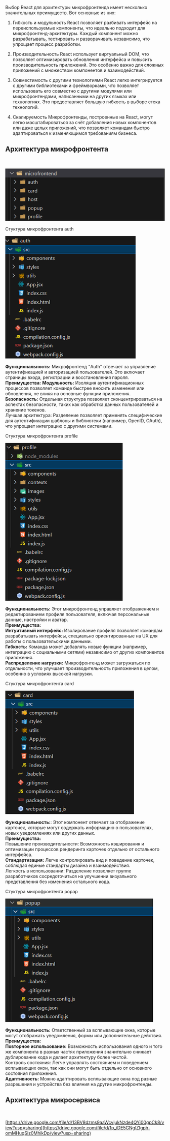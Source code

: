 Выбор React для архитектуры микрофронтенда имеет несколько значительных преимуществ. Вот основные из них:

1. Гибкость и модульность
React позволяет разбивать интерфейс на переиспользуемые компоненты, что идеально подходит для микрофронтенд-архитектуры. Каждый компонент можно разрабатывать, тестировать и разворачивать независимо, что упрощает процесс разработки.

2. Производительность
React использует виртуальный DOM, что позволяет оптимизировать обновления интерфейса и повысить производительность приложений. Это особенно важно для сложных приложений с множеством компонентов и взаимодействий.


3. Совместимость с другими технологиями
React легко интегрируется с другими библиотеками и фреймворками, что позволяет использовать его совместно с другими модулями или микрофронтендами, написанными на других языках или технологиях. Это предоставляет большую гибкость в выборе стека технологий.


4. Скалируемость
Микрофронтенды, построенные на React, могут легко масштабироваться за счёт добавления новых компонентов или даже целых приложений, что позволяет командам быстро адаптироваться к изменяющимся требованиям бизнеса.

<h2>Архитектура микрофронтента</h2> <br>

![alt text](image.png)


Cтуктура микрофронтента auth

![alt text](image-1.png)

<b>Функциональность:</b> Микрофронтенд "Auth" отвечает за управление аутентификацией и авторизацией пользователей. Это включает страницы входа, регистрации и восстановления пароля.<br>
<b>Преимущества:</b>
<b>Модульность:</b> Изоляция аутентификационных процессов позволяет команде быстрее вносить изменения или обновления, не влияя на основные функции приложения.<br>
<b>Безопасность:</b> Отдельная структура позволяет сконцентрироваться на аспектах безопасности, таких как обработка данных пользователей и хранение токенов.<br>
Лучшая архитектура: Разделение позволяет применять специфические для аутентификации шаблоны и библиотеки (например, OpenID, OAuth), что упрощает интеграцию с другими системами.<br>


Cтуктура микрофронтента profile
 
![alt text](image-2.png)

<b>Функциональность:</b> Этот микрофронтенд управляет отображением и редактированием профиля пользователя, включая персональные данные, настройки и аватар.<br>
<b>Преимущества:</b><br>
<b>Интуитивный интерфейс:</b> Изолирование профиля позволяет командам разрабатывать интерфейсы, специально ориентированные на UX для работы с пользовательскими данными.<br>
<b>Гибкость:</b> Команда может добавлять новые функции (например, интеграцию с социальными сетями) независимо от других компонентов приложения.<br>
<b>Распределение нагрузки:</b> Микрофронтенд может загружаться по отдельности, что улучшает производительность приложения в целом, особенно в условиях высокой нагрузки.<br>


Cтуктура микрофронтента card

![alt text](image-3.png)

<b>Функциональность:</b>: Этот компонент отвечает за отображение карточек, которые могут содержать информацию о пользователях, новых уведомлениях или других данных.<br>
<b>Преимущества:</b><br>
Повышение производительности: Возможность кэширования и оптимизации процессов рендеринга карточек отдельно от остального интерфейса.<br>
<b>Стандартизация:</b> Легче контролировать вид и поведение карточек, соблюдая единые стандарты дизайна и взаимодействия.<br>
Легкость в использовании: Разделение позволяет группе разработчиков сосредоточиться на улучшении визуального представления без изменения остального кода.

Cтуктура микрофронтента popap

![alt text](image-4.png)

<b>Функциональность:</b> Ответственный за всплывающие окна, которые могут отображать уведомления, формы или дополнительные действия.<br>
<b>Преимущества:</b><br>
<b>Повторное использование:</b> Возможность использования одного и того же компонента в разных частях приложения значительно снижает дублирование кода и делает архитектуру более чистой.<br>
Контроль состояния:</b> Легче управлять состоянием и поведением всплывающих окон, так как они могут быть отдельно от основного состояния приложения.<br>
<b>Адаптивность:</b> Можно адаптировать всплывающие окна под разные разрешения и устройства без влияния на другие микрофронтенды.<br>




<h2>Архитектура микросервиса</h2> <br>

[https://drive.google.com/file/d/13BV8dzms9aaWcvjukNzde4QYi00gpCk8/view?usp=sharing](https://drive.google.com/file/d/1p_iDE5GNglZIgph-omMHuqSiz0MhikDp/view?usp=sharing)
